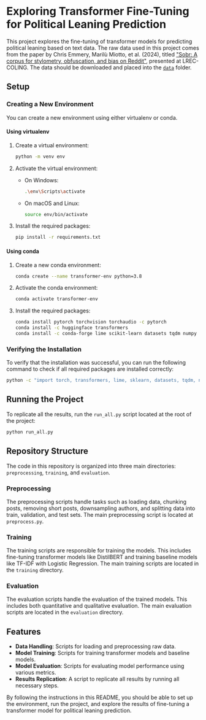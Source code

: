 # Exploring Transformer Fine-Tuning for Political Leaning Prediction

This project explores the fine-tuning of transformer models for predicting political leaning based on text data. The raw data used in this project comes from the paper by Chris Emmery, Marilù Miotto, et al. (2024), titled ["Sobr: A corpus for stylometry, obfuscation, and bias on Reddit"](https://aclanthology.org/2024.lrec-main.1302.pdf), presented at LREC-COLING. The data should be downloaded and placed into the [`data`](data) folder.

## Setup

### Creating a New Environment

You can create a new environment using either virtualenv or conda.

#### Using virtualenv

1. Create a virtual environment:
    ```sh
    python -m venv env
    ```

2. Activate the virtual environment:
    - On Windows:
        ```sh
        .\env\Scripts\activate
        ```
    - On macOS and Linux:
        ```sh
        source env/bin/activate
        ```

3. Install the required packages:
    ```sh
    pip install -r requirements.txt
    ```

#### Using conda

1. Create a new conda environment:
    ```sh
    conda create --name transformer-env python=3.8
    ```

2. Activate the conda environment:
    ```sh
    conda activate transformer-env
    ```

3. Install the required packages:
    ```sh
    conda install pytorch torchvision torchaudio -c pytorch
    conda install -c huggingface transformers
    conda install -c conda-forge lime scikit-learn datasets tqdm numpy pandas
    ```

### Verifying the Installation

To verify that the installation was successful, you can run the following command to check if all required packages are installed correctly:
```sh
python -c "import torch, transformers, lime, sklearn, datasets, tqdm, numpy, pandas; print('All packages are installed correctly.')"
```

## Running the Project

To replicate all the results, run the `run_all.py` script located at the root of the project:
```sh
python run_all.py
```

## Repository Structure

The code in this repository is organized into three main directories: `preprocessing`, `training`, and `evaluation`.

### Preprocessing

The preprocessing scripts handle tasks such as loading data, chunking posts, removing short posts, downsampling authors, and splitting data into train, validation, and test sets. The main preprocessing script is located at `preprocess.py`.

### Training

The training scripts are responsible for training the models. This includes fine-tuning transformer models like DistilBERT and training baseline models like TF-IDF with Logistic Regression. The main training scripts are located in the `training` directory.

### Evaluation

The evaluation scripts handle the evaluation of the trained models. This includes both quantitative and qualitative evaluation. The main evaluation scripts are located in the `evaluation` directory.

## Features

- **Data Handling**: Scripts for loading and preprocessing raw data.
- **Model Training**: Scripts for training transformer models and baseline models.
- **Model Evaluation**: Scripts for evaluating model performance using various metrics.
- **Results Replication**: A script to replicate all results by running all necessary steps.

By following the instructions in this README, you should be able to set up the environment, run the project, and explore the results of fine-tuning a transformer model for political leaning prediction.